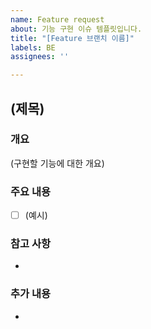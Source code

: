 ```yaml
---
name: Feature request
about: 기능 구현 이슈 템플릿입니다.
title: "[Feature 브랜치 이름]"
labels: BE
assignees: ''

---
```


## (제목)

### 개요
(구현할 기능에 대한 개요)

### 주요 내용
- [ ] (예시)

### 참고 사항
- 

### 추가 내용
-
